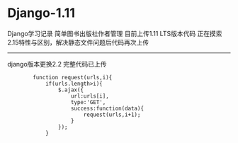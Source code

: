# Django-1.11
Django学习记录
简单图书出版社作者管理
目前上传1.11 LTS版本代码
正在摸索2.15特性与区别，解决静态文件问题后代码再次上传

------

django版本更换2.2
完整代码已上传


```
        function request(urls,i){
            if(urls.length>i){
                $.ajax({
                    url:urls[i],
                    type:'GET',
                    success:function(data){
                        request(urls,i+1);
                    }
                });
            }

```
